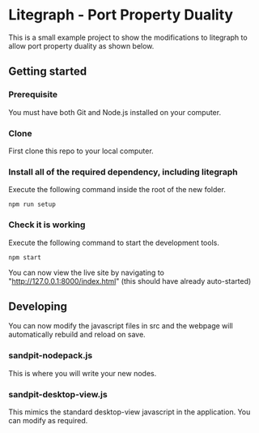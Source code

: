 # Litegraph - Port Property Duality

This is a small example project to show the modifications to litegraph to allow port property duality as shown below.

## Getting started

### Prerequisite

You must have both Git and Node.js installed on your computer.

### Clone

First clone this repo to your local computer.

### Install all of the required dependency, including litegraph

Execute the following command inside the root of the new folder.

```
npm run setup
```

### Check it is working

Execute the following command to start the development tools.

```
npm start
```

You can now view the live site by navigating to "http://127.0.0.1:8000/index.html" (this should have already auto-started)

## Developing

You can now modify the javascript files in src and the webpage will automatically rebuild and reload on save.

### sandpit-nodepack.js

This is where you will write your new nodes.

### sandpit-desktop-view.js

This mimics the standard desktop-view javascript in the application. You can modify as required.

